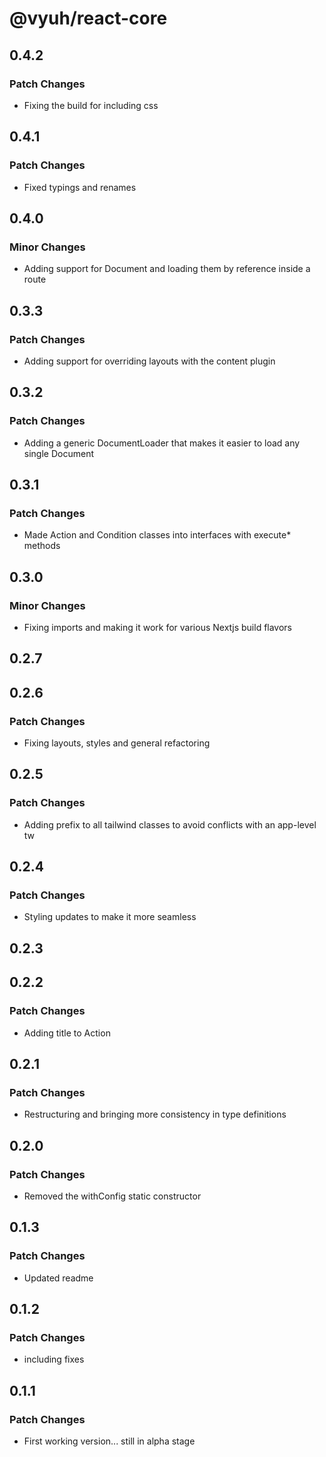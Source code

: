 # @vyuh/react-core

## 0.4.2

### Patch Changes

- Fixing the build for including css

## 0.4.1

### Patch Changes

- Fixed typings and renames

## 0.4.0

### Minor Changes

- Adding support for Document and loading them by reference inside a route

## 0.3.3

### Patch Changes

- Adding support for overriding layouts with the content plugin

## 0.3.2

### Patch Changes

- Adding a generic DocumentLoader that makes it easier to load any single
  Document

## 0.3.1

### Patch Changes

- Made Action and Condition classes into interfaces with execute\* methods

## 0.3.0

### Minor Changes

- Fixing imports and making it work for various Nextjs build flavors

## 0.2.7

## 0.2.6

### Patch Changes

- Fixing layouts, styles and general refactoring

## 0.2.5

### Patch Changes

- Adding prefix to all tailwind classes to avoid conflicts with an app-level tw

## 0.2.4

### Patch Changes

- Styling updates to make it more seamless

## 0.2.3

## 0.2.2

### Patch Changes

- Adding title to Action

## 0.2.1

### Patch Changes

- Restructuring and bringing more consistency in type definitions

## 0.2.0

### Patch Changes

- Removed the withConfig static constructor

## 0.1.3

### Patch Changes

- Updated readme

## 0.1.2

### Patch Changes

- including fixes

## 0.1.1

### Patch Changes

- First working version... still in alpha stage
